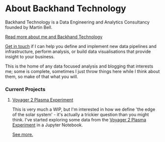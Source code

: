 # About Backhand Technology

Backhand Technology is a Data Engineering and Analytics Consultancy founded by Martin Bell.

[Read more about me and Backhand Technology](http://www.backhand.tech)

[Get in touch](mailto:martin@backhand.tech) if I can help you define and implement new data pipelines and infrastructure, perform analysis, or build data visualisations that provide insight to your business.

This is the home of any data focused analysis and blogging that interests me; some is complete, sometimes I just throw things here while I think about them, so make of that what you will.

### Current Projects

1. [Voyager 2 Plasma Experiment](http://analysis.backhand.tech/voyager/solar_wind)

    This is very much a WIP, but I'm interested in how we define 'the edge of the solar system' - it's actually a trickier question than you might think. I've started exploring some data from the [Voyager 2 Plasma Experiment](https://voyager.jpl.nasa.gov/mission/spacecraft/instruments/pls/) in a Jupyter Notebook.

    [See more.](http://analysis.backhand.tech/voyager/solar_wind)

